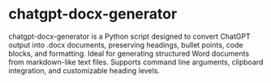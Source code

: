 # chatgpt-docx-generator
chatgpt-docx-generator is a Python script designed to convert ChatGPT output into .docx documents, preserving headings, bullet points, code blocks, and formatting. Ideal for generating structured Word documents from markdown-like text files. Supports command line arguments, clipboard integration, and customizable heading levels.
